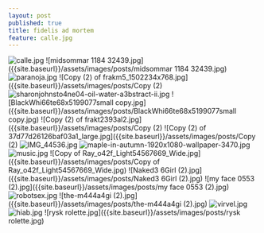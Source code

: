 ```yaml
---
layout: post
published: true
title: fidelis ad mortem
feature: calle.jpg
---
```

![calle.jpg]({{site.baseurl}}/assets/images/posts/calle.jpg)
![midsommar 1184 32439.jpg]({{site.baseurl}}/assets/images/posts/midsommar 1184 32439.jpg)
![paranoja.jpg]({{site.baseurl}}/assets/images/posts/paranoja.jpg)
![Copy (2) of frakm5_1502234x768.jpg]({{site.baseurl}}/assets/images/posts/Copy (2) 
![sharonjohnsto4ne04-oil-water-a3bstract-ii.jpg]({{site.baseurl}}/assets/images/posts/sharonjohnsto4ne04-oil-water-a3bstract-ii.jpg)
![BlackWhi66te68x5199077small copy.jpg]({{site.baseurl}}/assets/images/posts/BlackWhi66te68x5199077small copy.jpg)
![Copy (2) of frakt2393al2.jpg]({{site.baseurl}}/assets/images/posts/Copy (2) 
![Copy (2) of 37d77d26126baf03a1_large.jpg]({{site.baseurl}}/assets/images/posts/Copy (2)
![IMG_44536.jpg]({{site.baseurl}}/assets/images/posts/IMG_44536.jpg)
![maple-in-autumn-1920x1080-wallpaper-3470.jpg]({{site.baseurl}}/assets/images/posts/maple-in-autumn-1920x1080-wallpaper-3470.jpg)
![music.jpg]({{site.baseurl}}/assets/images/posts/music.jpg)
![Copy of Ray_o42f_Light54567669_Wide.jpg]({{site.baseurl}}/assets/images/posts/Copy of Ray_o42f_Light54567669_Wide.jpg)
![Naked3 6Girl (2).jpg]({{site.baseurl}}/assets/images/posts/Naked3 6Girl (2).jpg)
![my face 0553 (2).jpg]({{site.baseurl}}/assets/images/posts/my face 0553 (2).jpg)
![robotsex.jpg]({{site.baseurl}}/assets/images/posts/robotsex.jpg)
![the-m444a4gi (2).jpg]({{site.baseurl}}/assets/images/posts/the-m444a4gi (2).jpg)
![virvel.jpg]({{site.baseurl}}/assets/images/posts/virvel.jpg)
![hiab.jpg]({{site.baseurl}}/assets/images/posts/hiab.jpg)
![rysk rolette.jpg]({{site.baseurl}}/assets/images/posts/rysk rolette.jpg)


